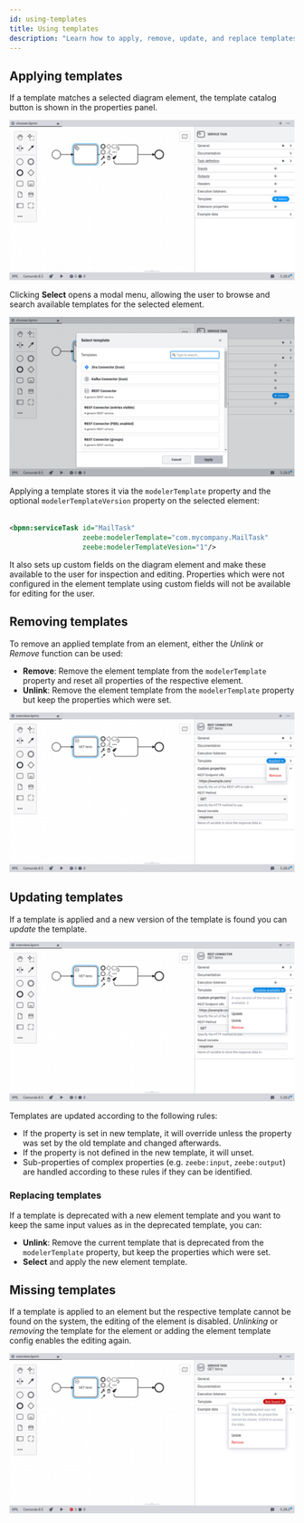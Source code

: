 ```yaml
---
id: using-templates
title: Using templates
description: "Learn how to apply, remove, update, and replace templates."
---
```


## Applying templates

If a template matches a selected diagram element, the template catalog button is shown in the properties panel.

![Template Chooser](./img/chooser.png)

Clicking **Select** opens a modal menu, allowing the user to browse and search available templates for the
selected element.

![Modal Menu](./img/modal.png)

Applying a template stores it via the `modelerTemplate` property and the optional `modelerTemplateVersion` property
on the selected element:

```xml

<bpmn:serviceTask id="MailTask"
                  zeebe:modelerTemplate="com.mycompany.MailTask"
                  zeebe:modelerTemplateVesion="1"/>
```

It also sets up custom fields on the diagram element and make these available to the user for inspection and editing.
Properties which were not configured in the element template using custom fields will not be available for editing for
the user.

## Removing templates

To remove an applied template from an element, either the _Unlink_ or _Remove_ function can be used:

- **Remove**: Remove the element template from the `modelerTemplate` property and reset all properties of the respective element.
- **Unlink**: Remove the element template from the `modelerTemplate` property but keep the properties which were set.

![Unlink or Remove](./img/unlink-remove.png)

## Updating templates

If a template is applied and a new version of the template is found you can _update_ the template.

![Update Template](./img/update-template.png)

Templates are updated according to the following rules:

- If the property is set in new template, it will override unless the property was set by the old template and changed afterwards.
- If the property is not defined in the new template, it will unset.
- Sub-properties of complex properties (e.g. `zeebe:input`, `zeebe:output`) are handled
  according to these rules if they can be identified.

### Replacing templates

If a template is deprecated with a new element template and you want to keep the same input values as in the
deprecated template, you can:

- **Unlink**: Remove the current template that is deprecated from the `modelerTemplate` property, but keep the properties
  which
  were set.
- **Select** and apply the new element template.

## Missing templates

If a template is applied to an element but the respective template cannot be found on the system, the editing of the
element is disabled. _Unlinking_ or _removing_ the template for the element or adding the element template config
enables the editing again.

![Template not Found](./img/template-not-found.png)
